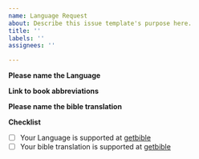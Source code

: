```yaml
---
name: Language Request
about: Describe this issue template's purpose here.
title: ''
labels: ''
assignees: ''

---
```


**Please name the Language**
<!-- e.g. Latin -->

**Link to book abbreviations**
<!-- Please add a link where we can find the book abbreviations -->

**Please name the bible translation**
<!-- e.g. Luther 1545 -->

**Checklist**
- [ ] Your Language is supported at [getbible](https://getbible.net/api)
- [ ] Your bible translation is supported at [getbible](https://getbible.net/api)
